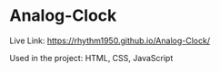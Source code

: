# Analog-Clock
Live Link: https://rhythm1950.github.io/Analog-Clock/

Used in the project: HTML, CSS, JavaScript
